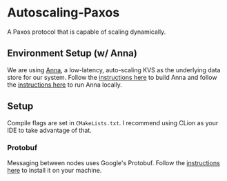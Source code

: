 # Autoscaling-Paxos
A Paxos protocol that is capable of scaling dynamically.

## Environment Setup (w/ Anna)
We are using [Anna](https://github.com/hydro-project/anna), a low-latency, auto-scaling KVS as the underlying data store for our system. Follow the [instructions here](https://github.com/hydro-project/anna/blob/master/docs/building-anna.md) to build Anna and follow the [instructions here](https://github.com/hydro-project/anna/blob/master/docs/local-mode.md) to run Anna locally.

## Setup
Compile flags are set in `CMakeLists.txt`. I recommend using CLion as your IDE to take advantage of that.

### Protobuf
Messaging between nodes uses Google's Protobuf. Follow the [instructions here](https://github.com/protocolbuffers/protobuf/blob/master/src/README.md) to install it on your machine.
